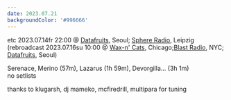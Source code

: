 ```yaml
---
date: 2023.07.21
backgroundColor: '#996666'
---
```


etc 2023.07.14fr 22:00 @ [Datafruits](http://www.datafruits.fm/), Seoul; [Sphere Radio](http://www.sphere-radio.net/), Leipzig  
(rebroadcast 2023.07.16su 10:00 @ [Wax-n' Cats](http://www.twitch.tv/waxncats), Chicago;[Blast Radio](https://blastradio.com/kimochisound), NYC; [Datafruits](http://www.datafruits.fm/), Seoul)  

Serenace, Merino (57m), Lazarus (1h 59m), Devorgilla... (3h 1m)  
no setlists  

thanks to klugarsh, dj mameko, mcfiredrill, multipara for tuning